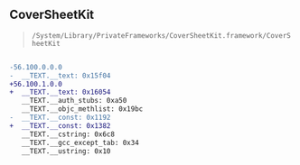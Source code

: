 ## CoverSheetKit

> `/System/Library/PrivateFrameworks/CoverSheetKit.framework/CoverSheetKit`

```diff

-56.100.0.0.0
-  __TEXT.__text: 0x15f04
+56.100.1.0.0
+  __TEXT.__text: 0x16054
   __TEXT.__auth_stubs: 0xa50
   __TEXT.__objc_methlist: 0x19bc
-  __TEXT.__const: 0x1192
+  __TEXT.__const: 0x1382
   __TEXT.__cstring: 0x6c8
   __TEXT.__gcc_except_tab: 0x34
   __TEXT.__ustring: 0x10

```
